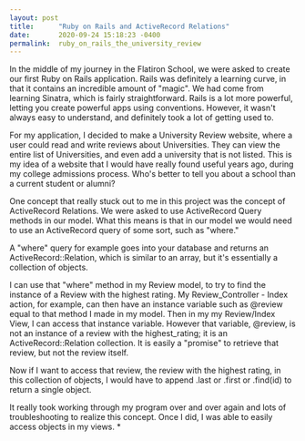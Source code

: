 ```yaml
---
layout: post
title:      "Ruby on Rails and ActiveRecord Relations"
date:       2020-09-24 15:18:23 -0400
permalink:  ruby_on_rails_the_university_review
---
```



In the middle of my journey in the Flatiron School, we were asked to create our first Ruby on Rails application. Rails was definitely a learning curve, in that it contains an incredible amount of "magic". We had come from learning Sinatra, which is fairly straightforward. Rails is a lot more powerful, letting you create powerful apps using conventions. However, it wasn't always easy to understand, and definitely took a lot of getting used to.

For my application, I decided to make a University Review website, where a user could read and write reviews about Universities. They can view the entire list of Universities, and even add a university that is not listed. This is my idea of a website that I would have really found useful years ago, during my college admissions process. Who's better to tell you about a school than a current student or alumni? 

One concept that really stuck out to me in this project was the concept of ActiveRecord Relations. We were asked to use ActiveRecord Query methods in our model. What this means is that in our model we would need to use an ActiveRecord query of some sort, such as "where."

A "where" query for example goes into your database and returns an ActiveRecord::Relation, which is similar to an array, but it's essentially a collection of objects. 

I can use that "where" method in my Review model, to try to find the instance of a Review with the highest rating. My Review_Controller - Index action, for example, can then have an instance variable such as @review equal to that method I made in my model. Then in my my Review/Index View, I can access that instance variable. However that variable, @review, is not an instance of a review with the highest_rating; it is an ActiveRecord::Relation collection. It is easily a "promise" to retrieve that review, but not the review itself.

Now if I want to access that review, the review with the highest rating, in this collection of objects, I would have to append .last or .first or .find(id) to return a single object.

It really took working through my program over and over again and lots of troubleshooting to realize this concept. Once I did, I was able to easily access objects in my views.
* 
